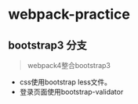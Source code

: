 # webpack-practice
## bootstrap3 分支
> webpack4整合bootstrap3
* css使用bootstrap less文件。
* 登录页面使用bootstrap-validator
